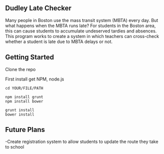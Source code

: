 ## Dudley Late Checker

Many people in Boston use the mass transit system (MBTA) every day. But what happens when the MBTA runs late? For students in the Boston area, this can cause students to accumulate undeserved tardies and absences. This program works to create a system in which teachers can cross-check whether a student is late due to MBTA delays or not.

## Getting Started

Clone the repo

First install get NPM, node.js


```
cd YOUR/FILE/PATH

npm install grunt
npm install bower

grunt install
bower install

```

## Future Plans

-Create registration system to allow students to update the route they take to school
